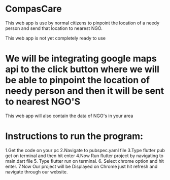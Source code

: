 # CompasCare

This web app is use by normal citizens to pinpoint the location of a needy person and send that location to nearest NGO.


This web app is not yet completely ready to use 
# We will be integrating google maps api to the click button where we will be able to pinpoint the location of needy person and then it will be sent to nearest NGO'S
 This web app will also contain the data of NGO's in your area 
 # Instructions to run the program:
 1.Get the code on your pc 
 2.Navigate to pubspec.yaml file 
 3.Type flutter pub get on terminal and then hit enter
 4.Now Run flutter project by navigating to main.dart file 
 5. Type flutter run on terminal. 
 6. Select chrome option and hit enter. 
 7.Now Our project will be Displayed on 
 Chrome just hit refresh and navigate through our website. 
